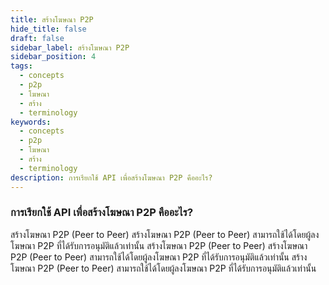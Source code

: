 ```yaml
---
title: สร้างโฆษณา P2P
hide_title: false
draft: false
sidebar_label: สร้างโฆษณา P2P
sidebar_position: 4
tags:
  - concepts
  - p2p
  - โฆษณา
  - สร้าง
  - terminology
keywords:
  - concepts
  - p2p
  - โฆษณา
  - สร้าง
  - terminology
description: การเรียกใช้ API เพื่อสร้างโฆษณา P2P คืออะไร?
---
```


### การเรียกใช้ API เพื่อสร้างโฆษณา P2P คืออะไร?

สร้างโฆษณา P2P (Peer to Peer) สร้างโฆษณา P2P (Peer to Peer) สามารถใช้ได้โดยผู้ลงโฆษณา P2P ที่ได้รับการอนุมัติแล้วเท่านั้น สร้างโฆษณา P2P (Peer to Peer) สร้างโฆษณา P2P (Peer to Peer) สามารถใช้ได้โดยผู้ลงโฆษณา P2P ที่ได้รับการอนุมัติแล้วเท่านั้น สร้างโฆษณา P2P (Peer to Peer) สามารถใช้ได้โดยผู้ลงโฆษณา P2P ที่ได้รับการอนุมัติแล้วเท่านั้น
